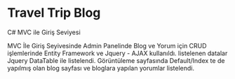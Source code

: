 # Travel Trip Blog
C# MVC ile Giriş Seviyesi

MVC İle Giriş Seyivesinde Admin Panelinde Blog ve Yorum için CRUD işlemlerinde Entity Framework ve Jquery - AJAX kullanıldı. listelenen datalar Jquery DataTable ile listelendi.
Görüntüleme sayfasında Default/Index te de yapılmış olan blog sayfası ve bloglara yapılan yorumlar listelendi.


